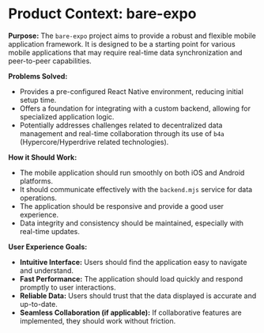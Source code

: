 # Product Context: bare-expo

**Purpose:**
The `bare-expo` project aims to provide a robust and flexible mobile application framework. It is designed to be a starting point for various mobile applications that may require real-time data synchronization and peer-to-peer capabilities.

**Problems Solved:**
- Provides a pre-configured React Native environment, reducing initial setup time.
- Offers a foundation for integrating with a custom backend, allowing for specialized application logic.
- Potentially addresses challenges related to decentralized data management and real-time collaboration through its use of `b4a` (Hypercore/Hyperdrive related technologies).

**How it Should Work:**
- The mobile application should run smoothly on both iOS and Android platforms.
- It should communicate effectively with the `backend.mjs` service for data operations.
- The application should be responsive and provide a good user experience.
- Data integrity and consistency should be maintained, especially with real-time updates.

**User Experience Goals:**
- **Intuitive Interface:** Users should find the application easy to navigate and understand.
- **Fast Performance:** The application should load quickly and respond promptly to user interactions.
- **Reliable Data:** Users should trust that the data displayed is accurate and up-to-date.
- **Seamless Collaboration (if applicable):** If collaborative features are implemented, they should work without friction.
